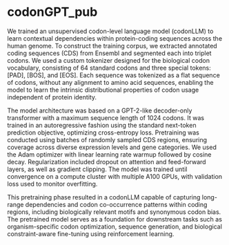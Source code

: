 # codonGPT_pub

We trained an unsupervised codon-level language model (codonLLM) to learn contextual dependencies within protein-coding sequences across the human genome. To construct the training corpus, we extracted annotated coding sequences (CDS) from Ensembl and segmented each into triplet codons. We used a custom tokenizer designed for the biological codon vocabulary, consisting of 64 standard codons and three special tokens: [PAD], [BOS], and [EOS]. Each sequence was tokenized as a flat sequence of codons, without any alignment to amino acid sequences, enabling the model to learn the intrinsic distributional properties of codon usage independent of protein identity.

The model architecture was based on a GPT-2-like decoder-only transformer with a maximum sequence length of 1024 codons. It was trained in an autoregressive fashion using the standard next-token prediction objective, optimizing cross-entropy loss. Pretraining was conducted using batches of randomly sampled CDS regions, ensuring coverage across diverse expression levels and gene categories. We used the Adam optimizer with linear learning rate warmup followed by cosine decay. Regularization included dropout on attention and feed-forward layers, as well as gradient clipping. The model was trained until convergence on a compute cluster with multiple A100 GPUs, with validation loss used to monitor overfitting.

This pretraining phase resulted in a codonLLM capable of capturing long-range dependencies and codon co-occurrence patterns within coding regions, including biologically relevant motifs and synonymous codon bias. The pretrained model serves as a foundation for downstream tasks such as organism-specific codon optimization, sequence generation, and biological constraint-aware fine-tuning using reinforcement learning.
